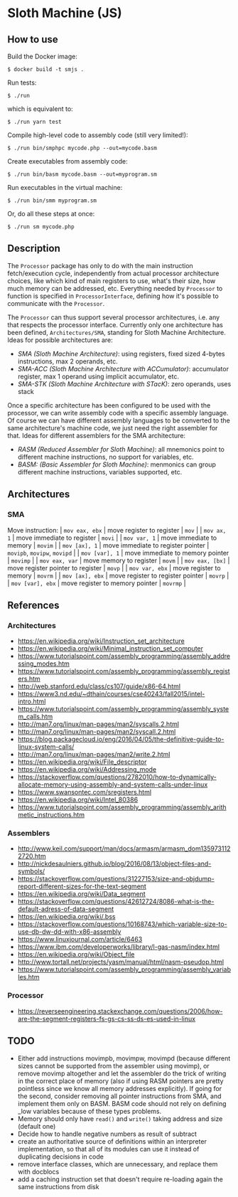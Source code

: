# Sloth Machine (JS)


## How to use

Build the Docker image:
```
$ docker build -t smjs .
```

Run tests:
```
$ ./run
```

which is equivalent to:
```
$ ./run yarn test
```

Compile high-level code to assembly code (still very limited!):
```
$ ./run bin/smphpc mycode.php --out=mycode.basm
```

Create executables from assembly code:
```
$ ./run bin/basm mycode.basm --out=myprogram.sm
```

Run executables in the virtual machine:
```
$ ./run bin/smm myprogram.sm
```

Or, do all these steps at once:
```
$ ./run sm mycode.php
```


## Description

The `Processor` package has only to do with the main instruction fetch/execution cycle, independently from actual processor architecture choices, like which kind of main registers to use, what's their size, how much memory can be addressed, etc. Everything needed by `Processor` to function is specified in `ProcessorInterface`, defining how it's possible to communicate with the `Processor`.

The `Processor` can thus support several processor architectures, i.e. any that respects the processor interface. Currently only one architecture has been defined, `Architectures/SMA`, standing for Sloth Machine Architecture. Ideas for possible architectures are:
- *SMA (Sloth Machine Architecture)*: using registers, fixed sized 4-bytes instructions, max 2 operands, etc.
- *SMA-ACC (Sloth Machine Architecture with ACCumulator)*: accumulator register, max 1 operand using implicit accumulator, etc.
- *SMA-STK (Sloth Machine Architecture with STacK)*: zero operands, uses stack

Once a specific architecture has been configured to be used with the processor, we can write assembly code with a specific assembly language. Of course we can have different assembly languages to be converted to the same architecture's machine code, we just need the right assembler for that. Ideas for different assemblers for the SMA architecture:
- *RASM (Reduced Assembler for Sloth Machine)*: all mnemonics point to different machine instructions, no support for variables, etc.
- *BASM: (Basic Assembler for Sloth Machine)*: menmonics can group different machine instructions, variables supported, etc.


## Architectures

### SMA

Move instruction:
| `mov eax, ebx`   | move register to register          | `mov`                        |
| `mov ax, 1`      | move immediate to register         | `movi`                       |
| `mov var, 1`     | move immediate to memory           | `movim`                      |
| `mov [ax], 1`    | move immediate to register pointer | `movipb`, `movipw`, `movipd` |
| `mov [var], 1`   | move immediate to memory pointer   | `movimp`                     |
| `mov eax, var`   | move memory to register            | `movm`                       |
| `mov eax, [bx]`  | move register pointer to register  | `movp`                       |
| `mov var, ebx`   | move register to memory            | `movrm`                      |
| `mov [ax], ebx`  | move register to register pointer  | `movrp`                      |
| `mov [var], ebx` | move register to memory pointer    | `movrmp`                     |


## References

### Architectures

- https://en.wikipedia.org/wiki/Instruction_set_architecture
- https://en.wikipedia.org/wiki/Minimal_instruction_set_computer
- https://www.tutorialspoint.com/assembly_programming/assembly_addressing_modes.htm
- https://www.tutorialspoint.com/assembly_programming/assembly_registers.htm
- http://web.stanford.edu/class/cs107/guide/x86-64.html
- https://www3.nd.edu/~dthain/courses/cse40243/fall2015/intel-intro.html
- https://www.tutorialspoint.com/assembly_programming/assembly_system_calls.htm
- http://man7.org/linux/man-pages/man2/syscalls.2.html
- http://man7.org/linux/man-pages/man2/syscall.2.html
- https://blog.packagecloud.io/eng/2016/04/05/the-definitive-guide-to-linux-system-calls/
- http://man7.org/linux/man-pages/man2/write.2.html
- https://en.wikipedia.org/wiki/File_descriptor
- https://en.wikipedia.org/wiki/Addressing_mode
- https://stackoverflow.com/questions/2782010/how-to-dynamically-allocate-memory-using-assembly-and-system-calls-under-linux
- https://www.swansontec.com/sregisters.html
- https://en.wikipedia.org/wiki/Intel_80386
- https://www.tutorialspoint.com/assembly_programming/assembly_arithmetic_instructions.htm

### Assemblers

- http://www.keil.com/support/man/docs/armasm/armasm_dom1359731122720.htm
- http://nickdesaulniers.github.io/blog/2016/08/13/object-files-and-symbols/
- https://stackoverflow.com/questions/31227153/size-and-objdump-report-different-sizes-for-the-text-segment
- https://en.wikipedia.org/wiki/Data_segment
- https://stackoverflow.com/questions/42612724/8086-what-is-the-default-adress-of-data-segment
- https://en.wikipedia.org/wiki/.bss
- https://stackoverflow.com/questions/10168743/which-variable-size-to-use-db-dw-dd-with-x86-assembly
- https://www.linuxjournal.com/article/6463
- https://www.ibm.com/developerworks/library/l-gas-nasm/index.html
- https://en.wikipedia.org/wiki/Object_file
- http://www.tortall.net/projects/yasm/manual/html/nasm-pseudop.html
- https://www.tutorialspoint.com/assembly_programming/assembly_variables.htm

### Processor

- https://reverseengineering.stackexchange.com/questions/2006/how-are-the-segment-registers-fs-gs-cs-ss-ds-es-used-in-linux


## TODO

- Either add instructions movimpb, movimpw, movimpd (because different sizes cannot be supported from the assembler using movimp), or remove movimp altogether and let the assembler do the trick of writing in the correct place of memory (also if using RASM pointers are pretty pointless since we know all memory addresses explicitly). If going for the second, consider removing all pointer instructions from SMA, and implement them only on BASM. BASM code should not rely on defining _low variables because of these types problems.
- Memory should only have `read()` and `write()` taking address and size (default one)
- Decide how to handle negative numbers as result of subtract
- create an authoritative source of definitions within an interpreter implementation, so that all of its modules can use it instead of duplicating decisions in code
- remove interface classes, which are unnecessary, and replace them with docblocs
- add a caching instruction set that doesn't require re-loading again the same instructions from disk
